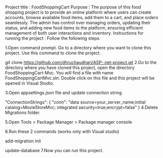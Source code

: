 Project title : FoodShoppingCart
Purpose : The purpose of this food shopping project is to provide an online platform where users can create accounts, browse available food items, add them to a cart, and place orders seamlessly. The admin has control over managing orders, updating their status, and adding new food items to the platform, ensuring efficient management of both user interactions and inventory.
Instructions for running the project : Follow the following steps.

1.Open command prompt. Go to a directory where you want to clone this project. Use this command to clone the project.

git clone https://github.com/dhruchaudhari/ASP-.net-project.git
2.Go to the directory where you have cloned this project, open the directory FoodShoppingCart-Mvc. You will find a file with name FoodShoppingCartMvc.sln. Double click on this file and this project will be opened in Visual Studio.

3.Open appsettings.json file and update connection string

"ConnectionStrings": {
  "conn": "data source=your_server_name;initial catalog=MovieStoreMvc; integrated security=true;encrypt=false"
}
4.Delete Migrations folder.

5.Open Tools > Package Manager > Package manager console

6.Run these 2 commands (works only with Visual studio)

  add-migration init

  update-database
7.Now you can run this project.
